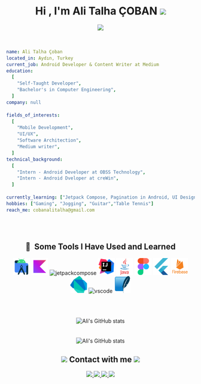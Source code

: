 <h1 align="center">Hi , I'm Ali Talha ÇOBAN <img src="https://media.giphy.com/media/hvRJCLFzcasrR4ia7z/giphy.gif" width="35"></h1>

<p align="center">
  <a href="https://github.com/DenverCoder1/readme-typing-svg"><img src="https://readme-typing-svg.herokuapp.com?font=Time+New+Roman&color=%23C8BE25&size=25&center=true&vCenter=true&width=600&height=100&lines=Android+Developer;Computer+Engineer;Open+to+work+:);Content+Writer+at+Medium;Always+learning+new+things"></a>
</p>

<br>

```yaml
name: Ali Talha Çoban
located_in: Aydın, Turkey
current_job: Android Developer & Content Writer at Medium
education:
  [
    "Self-Taught Developer",
    "Bachelor's in Computer Engineering",
  ]
company: null

fields_of_interests:
  [
    "Mobile Development",
    "UI/UX",
    "Software Architection",
    "Medium writer",
  ]
technical_background:
  [
    "Intern - Android Developer at OBSS Technology",
    "Intern - Android Dveloper at creWin",
  ]
  
currently_learning: ["Jetpack Compose, Pagination in Android, UI Design"]
hobbies: ["Gaming", "Jogging", "Guitar","Table Tennis"]
reach_me: cobanalitalha@gmail.com
```

<br><br>

<div align="center">
<h2> 🚀 &nbsp;Some Tools I Have Used and Learned</h2>
<p align="left">
  <div class="contact-icons">
<img src="https://github.com/devicons/devicon/blob/v2.15.1/icons/androidstudio/androidstudio-original.svg" alt="androidstudio"  height="45"/>
<img src="https://github.com/devicons/devicon/blob/v2.15.1/icons/kotlin/kotlin-original.svg" alt="kotlin"  height="45"/>
<img src="https://github.com/carpodok/carpodok/assets/64840495/debf2dd8-e3e0-4c47-a039-1f9d3fe7af54" alt="jetpackcompose"  height="45"/>
<img src="https://github.com/devicons/devicon/blob/v2.15.1/icons/intellij/intellij-original.svg" alt="intellij"  height="45"/>
<img src="https://github.com/devicons/devicon/blob/v2.15.1/icons/java/java-original-wordmark.svg" alt="java"  height="45"/>
<img src="https://github.com/devicons/devicon/blob/v2.15.1/icons/figma/figma-original.svg" alt="figma"  height="45"/>
<img src="https://github.com/devicons/devicon/blob/v2.15.1/icons/flutter/flutter-original.svg" alt="flutter"  height="45"/>
<img src="https://github.com/devicons/devicon/blob/v2.15.1/icons/firebase/firebase-plain-wordmark.svg" alt="firebase"  height="45"/>
<img src="https://github.com/devicons/devicon/blob/v2.15.1/icons/dart/dart-original.svg" alt="dart"  height="45"/>
<img src="https://cdn.jsdelivr.net/gh/devicons/devicon/icons/vscode/vscode-original.svg" alt="vscode"  height="45"/>
<img src="https://github.com/devicons/devicon/blob/v2.15.1/icons/sqlite/sqlite-original.svg" alt="sqlit"  height="45"/>
 </div>
</p>

<br><br>



<img align="center" src="https://github-readme-stats.vercel.app/api?username=carpodok&show_icons=true&theme=transparent&rank_icon=github" alt="Ali's GitHub stats">
<br><br><br>
<img align="center" src="https://github-readme-stats.vercel.app/api/top-langs/?username=carpodok&size_weight=0.5&count_weight=0.5&langs_count=3&theme=transparent&layout=donut-vertical" alt="Ali's GitHub stats">

</div>

<div align="center">
  <h2> <img src="https://media.giphy.com/media/LYEFTlC4r0wKP3KETR/giphy.gif"  height="30" > Contact with me <img src="https://media.giphy.com/media/LYEFTlC4r0wKP3KETR/giphy.gif" height="30" ></h2>
  <div class="contact-icons">
    <a href="https://www.linkedin.com/in/alitalhacoban/">
      <img height="50" src="https://github-production-user-asset-6210df.s3.amazonaws.com/64840495/261714281-3af46c31-315b-41ff-9aff-55e923ac6923.png"/>
    </a>
    <a href="https://alitalhacoban.medium.com/">
      <img height="50" src="https://github-production-user-asset-6210df.s3.amazonaws.com/64840495/261712768-d3a0eed1-1d78-4f48-9f77-40956f91886b.png"/>
    </a>
    <a href="https://www.instagram.com/talhalicbn/">
      <img height="50" src="https://user-images.githubusercontent.com/46517096/166974368-9798f39f-1f46-499c-b14e-81f0a3f83a06.png"/>
    </a>
    <a href="https://discordapp.com/users/7869/">
      <img height="50" src="https://github-production-user-asset-6210df.s3.amazonaws.com/64840495/261714580-3f4aa9cd-1191-485a-bb56-bf163dfded2c.png"/>
    </a>
  </div>
</div>

<!---
[![Anurag's GitHub stats](https://github-readme-stats.vercel.app/api?username=carpodok&show_icons=true&theme=transparent&rank_icon=github)](https://github.com/carpodok/github-readme-stats) 
[![Top Langs](https://github-readme-stats.vercel.app/api/top-langs/?username=carpodok&size_weight=0.5&count_weight=0.5&langs_count=3&theme=transparent&layout=donut)](https://github.com/carpodok/github-readme-stats)

-->


